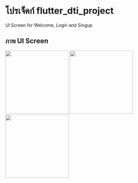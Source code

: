 # โปรเจ็คก์ flutter_dti_project

UI Screen for Welcome, Login and Singup

## ภาพ UI Screen

<img src="https://github.com/user-attachments/assets/a9124fb4-efa2-4755-b9be-1aa4212f3a5c" width="200">

<img src="https://github.com/user-attachments/assets/a9124fb4-efa2-4755-b9be-1aa4212f3a5c](https://github.com/user-attachments/assets/1f88bbeb-6e55-4362-acf2-5af685fd038e" width="200">

<img src="https://github.com/user-attachments/assets/a9124fb4-efa2-4755-b9be-1aa4212f3a5c](https://github.com/user-attachments/assets/047d15a9-6f7d-4366-9f4b-1363d95daf0f" width="200">
